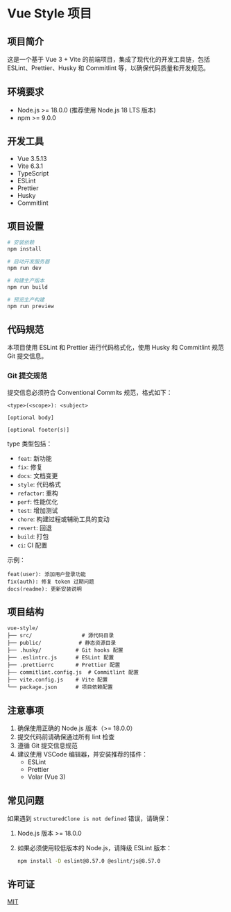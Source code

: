 # Vue Style 项目

## 项目简介

这是一个基于 Vue 3 + Vite 的前端项目，集成了现代化的开发工具链，包括 ESLint、Prettier、Husky 和 Commitlint 等，以确保代码质量和开发规范。

## 环境要求

- Node.js >= 18.0.0 (推荐使用 Node.js 18 LTS 版本)
- npm >= 9.0.0

## 开发工具

- Vue 3.5.13
- Vite 6.3.1
- TypeScript
- ESLint
- Prettier
- Husky
- Commitlint

## 项目设置

```bash
# 安装依赖
npm install

# 启动开发服务器
npm run dev

# 构建生产版本
npm run build

# 预览生产构建
npm run preview
```

## 代码规范

本项目使用 ESLint 和 Prettier 进行代码格式化，使用 Husky 和 Commitlint 规范 Git 提交信息。

### Git 提交规范

提交信息必须符合 Conventional Commits 规范，格式如下：

```
<type>(<scope>): <subject>

[optional body]

[optional footer(s)]
```

type 类型包括：

- `feat`: 新功能
- `fix`: 修复
- `docs`: 文档变更
- `style`: 代码格式
- `refactor`: 重构
- `perf`: 性能优化
- `test`: 增加测试
- `chore`: 构建过程或辅助工具的变动
- `revert`: 回退
- `build`: 打包
- `ci`: CI 配置

示例：

```
feat(user): 添加用户登录功能
fix(auth): 修复 token 过期问题
docs(readme): 更新安装说明
```

## 项目结构

```
vue-style/
├── src/                # 源代码目录
├── public/            # 静态资源目录
├── .husky/           # Git hooks 配置
├── .eslintrc.js      # ESLint 配置
├── .prettierrc       # Prettier 配置
├── commitlint.config.js  # Commitlint 配置
├── vite.config.js    # Vite 配置
└── package.json      # 项目依赖配置
```

## 注意事项

1. 确保使用正确的 Node.js 版本（>= 18.0.0）
2. 提交代码前请确保通过所有 lint 检查
3. 遵循 Git 提交信息规范
4. 建议使用 VSCode 编辑器，并安装推荐的插件：
   - ESLint
   - Prettier
   - Volar (Vue 3)

## 常见问题

如果遇到 `structuredClone is not defined` 错误，请确保：

1. Node.js 版本 >= 18.0.0
2. 如果必须使用较低版本的 Node.js，请降级 ESLint 版本：

   ```bash
   npm install -D eslint@8.57.0 @eslint/js@8.57.0
   ```

## 许可证

[MIT](LICENSE)
